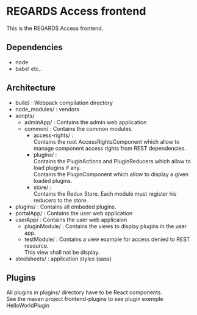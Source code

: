 # REGARDS Access frontend

This is the REGARDS Access frontend.

## Dependencies

- node  
- babel etc..

## Architecture

- build/ : Webpack compilation directory
- node_modules/ : vendors
- scripts/
  - adminApp/ : Contains the admin web application
  - common/ : Contains the common modules.
    - access-rights/ :  
    Contains the root AccessRightsComponent which allow to manage component access rights from REST dependencies.
    - plugins/ :  
    Contains the PluginActions and PluginReducers which allow to load plugins if any.  
    Contains the PluginComponent which allow to display a given loaded plugins.
    - store/ :  
    Contains the Redux Store. Each module must register his reducers to the store.
- plugins/ : Contains all embeded plugins.
- portalApp/ : Contains the user web application
- userApp/ : Contains the user web applicaion
    - pluginModule/ :
    Contains the views to display plugins in the user app.
    - testModule/ :
    Contains a view example for access denied to REST resource.  
    This view shall not be display.
- steelsheets/ : application styles (sass)


## Plugins


All plugins in plugins/ directory have to be React components.  
See the maven project frontend-plugins to see plugin exemple HelloWorldPlugin
